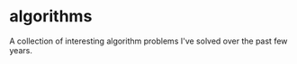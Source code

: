 # algorithms


A collection of interesting algorithm problems I've solved over the past few years.

